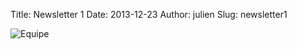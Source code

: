 Title: Newsletter 1
Date: 2013-12-23
Author: julien
Slug: newsletter1

![Equipe]({filename}/images/madagascar4.png)